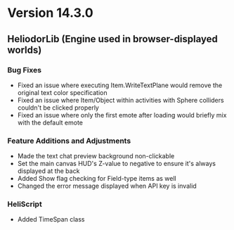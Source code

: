 # Version 14.3.0

## HeliodorLib (Engine used in browser-displayed worlds)

### Bug Fixes
- Fixed an issue where executing Item.WriteTextPlane would remove the original text color specification
- Fixed an issue where Item/Object within activities with Sphere colliders couldn't be clicked properly
- Fixed an issue where only the first emote after loading would briefly mix with the default emote

### Feature Additions and Adjustments
- Made the text chat preview background non-clickable
- Set the main canvas HUD's Z-value to negative to ensure it's always displayed at the back
- Added Show flag checking for Field-type items as well
- Changed the error message displayed when API key is invalid

### HeliScript
- Added TimeSpan class